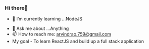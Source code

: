 ### Hi there👋


- 🌱 I’m currently learning ...NodeJS
<!-- - 👯 I’m looking to collaborate on ... -->
- 💬 Ask me about ...Anything
- 📫 How to reach me: arvindrao.759@gmail.com
- My goal - To learn ReactJS and build up a full stack application
<!-- - 😄 Pronouns: ... -->
<!-- - ⚡ Fun fact: ... -->
